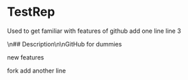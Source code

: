 # TestRep
Used to get familiar with features of github
add one line
line 3

\n## Description\n\nGitHub for dummies

new features

fork add another line